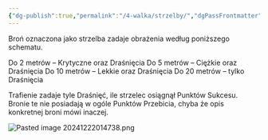 ```yaml
---
{"dg-publish":true,"permalink":"/4-walka/strzelby/","dgPassFrontmatter":true}
---
```


Broń oznaczona jako strzelba zadaje obrażenia według poniższego schematu.

Do 2 metrów – Krytyczne oraz Draśnięcia
Do 5 metrów – Ciężkie oraz Draśnięcia
Do 10 metrów – Lekkie oraz Draśnięcia
Do 20 metrów – tylko Draśnięcia

Trafienie zadaje tyle Draśnięć, ile strzelec osiągnął Punktów Sukcesu. Bronie te nie posiadają w ogóle Punktów Przebicia, chyba że opis konkretnej broni mówi inaczej.

![Pasted image 20241222014738.png](/img/user/6%20Obrazy/Pasted%20image%2020241222014738.png)